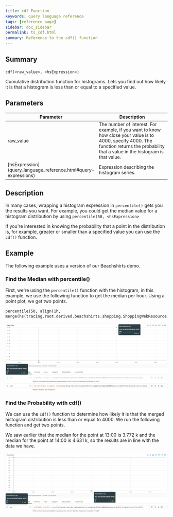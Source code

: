 ```yaml
---
title: cdf Function
keywords: query language reference
tags: [reference page]
sidebar: doc_sidebar
permalink: ts_cdf.html
summary: Reference to the cdf() function
---
```


## Summary

```
cdf(<raw_value>, <hsExpression>)
```

Cumulative distribution function for histograms. Lets you find out how likely it is that a histogram is less than or equal to a specified value.


## Parameters

<table style="width: 100%;">
<thead>
<tr><th width="30%">Parameter</th><th width="70%">Description</th></tr>
</thead>
<tbody>
<tr>
<td>raw_value</td>
<td>The number of interest. For example, if you want to know how close your value is to 4000, specify 4000. The function returns the probability that a value in the histogram is that value. </td></tr>
<tr>
<td markdown="span"> [hsExpression](query_language_reference.html#query-expressions)</td>
<td>Expression describing the histogram series. </td></tr>
</tbody>
</table>

## Description

In many cases, wrapping a histogram expression in `percentile()` gets you the results you want. For example, you could get the median value for a histogram distribution by using `percentile(50, <hsExpression>`


If you're interested in knowing the probability that a point in the distribution is, for example, greater or smaller than a specified value you can use the `cdf()` function.

## Example

The following example uses a version of our Beachshirts demo.

### Find the Median with percentile()

First, we're using the `percentile()` function with the histogram, in this example, we use the following function to get the median per hour. Using a point plot, we get two points.

```
percentile(50, align(1h, merge(hs(tracing.root.derived.beachshirts.shopping.ShoppingWebResource.orderShirts.duration.millis.m))))
```

![histogram using percentile 50](images/ts_cdf_percentile.png)

### Find the Probability with cdf()

We can use the `cdf()` function to determine how likely it is that the merged histogram distribution is less than or equal to 4000. We run the following function and get two points.

We saw earlier that the median for the point at 13:00 is 3.772 k and the median for the point at 14:00 is 4.631 k, so the results are in line with the data we have.

![histogram using cdf](images/ts_cdf_cdf.png)
